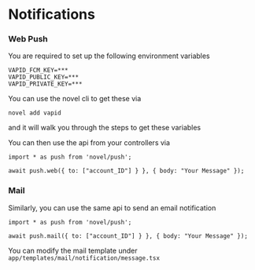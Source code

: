 # Notifications

### Web Push

You are required to set up the following environment variables

```
VAPID_FCM_KEY=***
VAPID_PUBLIC_KEY=***
VAPID_PRIVATE_KEY=***
```

You can use the novel cli to get these via

```
novel add vapid
```

and it will walk you through the steps to get these variables



You can then use the api from your controllers via

```
import * as push from 'novel/push';

await push.web({ to: ["account_ID"] } }, { body: "Your Message" });
```

### Mail

Similarly, you can use the same api to send an email notification

```
import * as push from 'novel/push';

await push.mail({ to: ["account_ID"] } }, { body: "Your Message" });
```

You can modify the mail template under `app/templates/mail/notification/message.tsx`

